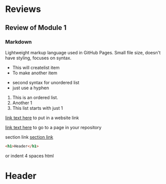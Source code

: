 # Reviews

## Review of Module 1

### Markdown
Lightweight markup language used in GitHub Pages.
Small file size, doesn't have styling, focuses on syntax.

* This will createlist item
* To make another item

- second syntax for unordered list
- just use a hyphen

1. This is an ordered list.
1. Another 1
1. This list starts with just 1

[link text here](https://github.com) to put in a website link

[link text here](README.md) to go to a page in your repository

section link [section link](README.md#Module-2-Text-Editors-and-Linux-commands)

```html
<h1>Header</h1>

``` 
or indent 4 spaces
    html<h1>Header</h1>
